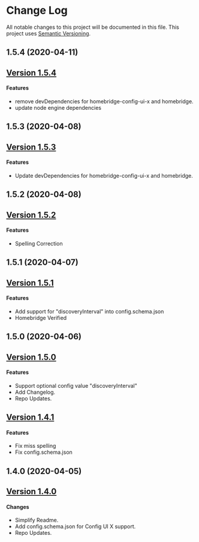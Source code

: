 # Change Log

All notable changes to this project will be documented in this file. This project uses [Semantic Versioning](https://semver.org/).

## 1.5.4 (2020-04-11)

## [Version 1.5.4](https://github.com/donavanbecker/homebridge-honeywell-home/compare/v1.5.3...1.5.4)

#### Features

- remove devDependencies for homebridge-config-ui-x and homebridge.
- update node engine dependencies

## 1.5.3 (2020-04-08)

## [Version 1.5.3](https://github.com/donavanbecker/homebridge-honeywell-home/compare/v1.5.2...1.5.3)

#### Features

- Update devDependencies for homebridge-config-ui-x and homebridge.

## 1.5.2 (2020-04-08)

## [Version 1.5.2](https://github.com/donavanbecker/homebridge-honeywell-home/compare/v1.5.1...1.5.2)

#### Features

- Spelling Correction

## 1.5.1 (2020-04-07)

## [Version 1.5.1](https://github.com/donavanbecker/homebridge-honeywell-home/compare/v1.5.0...1.5.1)

#### Features

- Add support for "discoveryInterval" into config.schema.json
- Homebridge Verified

## 1.5.0 (2020-04-06)

## [Version 1.5.0](https://github.com/donavanbecker/homebridge-honeywell-home/compare/v1.4.1...1.5.0)

#### Features

- Support optional config value "discoveryInterval"
- Add Changelog.
- Repo Updates.

## [Version 1.4.1](https://github.com/donavanbecker/homebridge-honeywell-home/compare/v1.4.0...1.4.1)

#### Features

- Fix miss spelling
- Fix config.schema.json

## 1.4.0 (2020-04-05)

## [Version 1.4.0](https://github.com/donavanbecker/homebridge-honeywell-home/compare/v1.3.8...1.4.0)

#### Changes

- Simplify Readme.
- Add config.schema.json for Config UI X support.
- Repo Updates.
